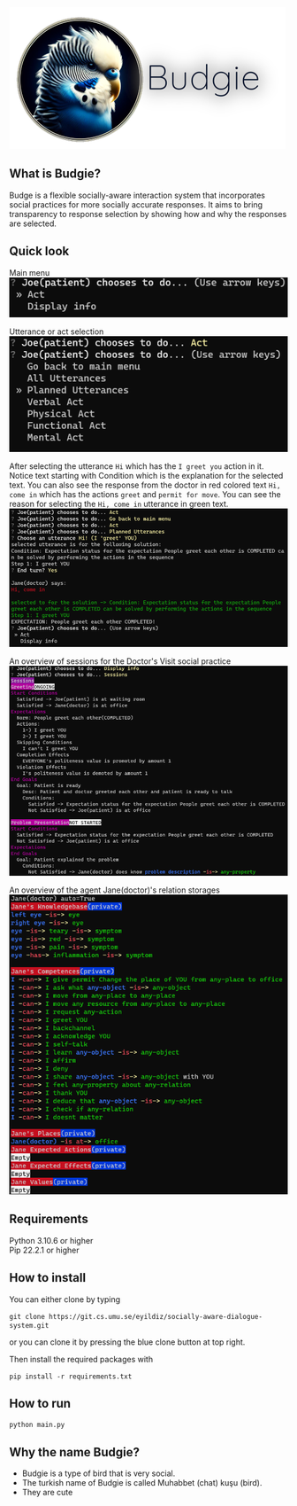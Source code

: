 ![budgie_256_with_text.png](docs/images/budgie_64_with_text_black.png)
## What is Budgie?
Budge is a flexible socially-aware interaction system that incorporates social practices for more socially accurate responses.
It aims to bring transparency to response selection by showing how and why the responses are selected.  
##

## Quick look
Main menu    
![menu1.png](docs/images/menu1.png)
  
Utterance or act selection  
![menu2.png](docs/images/menu2.png)
  
After selecting the utterance `Hi` which has the `I greet you` action in it. Notice text starting with Condition which is the explanation for the selected text.
You can also see the response from the doctor in red colored text `Hi, come in` which has the actions `greet` and `permit for move`.
You can see the reason for selecting the `Hi, come in` utterance in green text.  
![menu3.png](docs/images/menu3.png)
  
An overview of sessions for the Doctor's Visit social practice    
![menu4.png](docs/images/menu4.png)
  
An overview of the agent Jane(doctor)'s relation storages  
![menu5.png](docs/images/menu5.png)
  

## Requirements
Python 3.10.6 or higher  
Pip 22.2.1 or higher

## How to install
You can either clone by typing  
```
git clone https://git.cs.umu.se/eyildiz/socially-aware-dialogue-system.git
```   
or you can clone it by pressing the blue clone button at top right.

Then install the required packages with  
```
pip install -r requirements.txt
```
## How to run
```
python main.py
```

## Why the name Budgie?
- Budgie is a type of bird that is very social. 
- The turkish name of Budgie is called Muhabbet (chat) kuşu (bird).
- They are cute